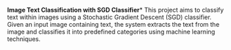 **Image Text Classification with SGD Classifier***
This project aims to classify text within images using a Stochastic Gradient Descent (SGD) classifier. Given an input image containing text, the system extracts the text from the image and classifies it into predefined categories using machine learning techniques.
